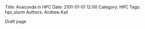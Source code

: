Title: Anaconda in HPC
Date: 2101-01-01 12:00
Category: HPC
Tags: hpc,slurm
Authors: Andrew Kail

Draft page
